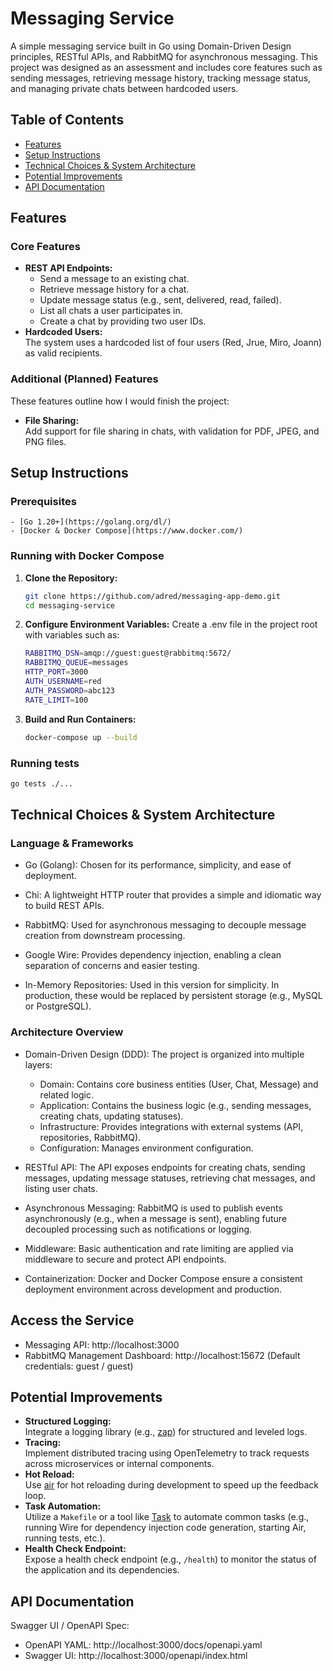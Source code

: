 # Messaging Service

A simple messaging service built in Go using Domain-Driven Design principles, RESTful APIs, and RabbitMQ for asynchronous messaging. This project was designed as an assessment and includes core features such as sending messages, retrieving message history, tracking message status, and managing private chats between hardcoded users.

## Table of Contents

- [Features](#features)
- [Setup Instructions](#setup-instructions)
- [Technical Choices & System Architecture](#technical-choices--system-architecture)
- [Potential Improvements](#potential-improvements)
- [API Documentation](#api-documentation)

## Features

### Core Features

- **REST API Endpoints:**
  - Send a message to an existing chat.
  - Retrieve message history for a chat.
  - Update message status (e.g., sent, delivered, read, failed).
  - List all chats a user participates in.
  - Create a chat by providing two user IDs.
- **Hardcoded Users:**  
  The system uses a hardcoded list of four users (Red, Jrue, Miro, Joann) as valid recipients.

### Additional (Planned) Features

These features outline how I would finish the project:

- **File Sharing:**  
  Add support for file sharing in chats, with validation for PDF, JPEG, and PNG files.

## Setup Instructions

### Prerequisites

    - [Go 1.20+](https://golang.org/dl/)
    - [Docker & Docker Compose](https://www.docker.com/)

### Running with Docker Compose

1. **Clone the Repository:**

   ```bash
   git clone https://github.com/adred/messaging-app-demo.git
   cd messaging-service

   ```

2. **Configure Environment Variables:**
   Create a .env file in the project root with variables such as:

   ```bash
   RABBITMQ_DSN=amqp://guest:guest@rabbitmq:5672/
   RABBITMQ_QUEUE=messages
   HTTP_PORT=3000
   AUTH_USERNAME=red
   AUTH_PASSWORD=abc123
   RATE_LIMIT=100
   ```

3. **Build and Run Containers:**

   ```bash
   docker-compose up --build
   ```

### Running tests

```bash
go tests ./...
```

## Technical Choices & System Architecture

### Language & Frameworks

- Go (Golang):
  Chosen for its performance, simplicity, and ease of deployment.

- Chi:
  A lightweight HTTP router that provides a simple and idiomatic way to build REST APIs.

- RabbitMQ:
  Used for asynchronous messaging to decouple message creation from downstream processing.

- Google Wire:
  Provides dependency injection, enabling a clean separation of concerns and easier testing.

- In-Memory Repositories:
  Used in this version for simplicity. In production, these would be replaced by persistent storage (e.g., MySQL or PostgreSQL).

### Architecture Overview

- Domain-Driven Design (DDD):
  The project is organized into multiple layers:

  - Domain: Contains core business entities (User, Chat, Message) and related logic.
  - Application: Contains the business logic (e.g., sending messages, creating chats, updating statuses).
  - Infrastructure: Provides integrations with external systems (API, repositories, RabbitMQ).
  - Configuration: Manages environment configuration.

- RESTful API:
  The API exposes endpoints for creating chats, sending messages, updating message statuses, retrieving chat messages, and listing user chats.

- Asynchronous Messaging:
  RabbitMQ is used to publish events asynchronously (e.g., when a message is sent), enabling future decoupled processing such as notifications or logging.

- Middleware:
  Basic authentication and rate limiting are applied via middleware to secure and protect API endpoints.

- Containerization:
  Docker and Docker Compose ensure a consistent deployment environment across development and production.

## Access the Service

- Messaging API: http://localhost:3000
- RabbitMQ Management Dashboard: http://localhost:15672
  (Default credentials: guest / guest)

## Potential Improvements

- **Structured Logging:**  
  Integrate a logging library (e.g., [zap](https://github.com/uber-go/zap)) for structured and leveled logs.
- **Tracing:**  
  Implement distributed tracing using OpenTelemetry to track requests across microservices or internal components.
- **Hot Reload:**  
  Use [air](https://github.com/cosmtrek/air) for hot reloading during development to speed up the feedback loop.
- **Task Automation:**  
  Utilize a `Makefile` or a tool like [Task](https://github.com/go-task/task) to automate common tasks (e.g., running Wire for dependency injection code generation, starting Air, running tests, etc.).
- **Health Check Endpoint:**  
  Expose a health check endpoint (e.g., `/health`) to monitor the status of the application and its dependencies.

## API Documentation

Swagger UI / OpenAPI Spec:

- OpenAPI YAML: http://localhost:3000/docs/openapi.yaml
- Swagger UI: http://localhost:3000/openapi/index.html
